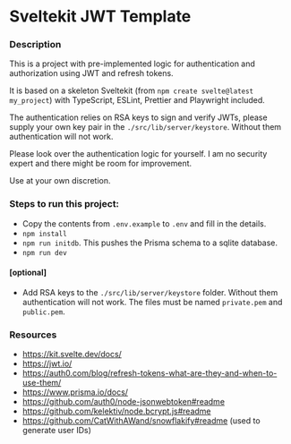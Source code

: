 # Sveltekit JWT Template

<h3>Description</h3>

This is a project with pre-implemented logic for authentication and authorization using JWT and
refresh tokens.

It is based on a skeleton Sveltekit (from `npm create svelte@latest my_project`) with TypeScript,
ESLint, Prettier and Playwright included.

The authentication relies on RSA keys to sign and verify JWTs, please supply your own key pair
in the `./src/lib/server/keystore`. Without them authentication will not work.

Please look over the authentication logic for yourself. 
I am no security expert and there might be room for improvement. 

Use at your own discretion. 

<h3>Steps to run this project:</h3>

- Copy the contents from `.env.example` to `.env` and fill in the details.
- `npm install`
- `npm run initdb`. This pushes the Prisma schema to a sqlite database.
- `npm run dev`

<h4>[optional]</h4>

- Add RSA keys to the `./src/lib/server/keystore` folder. Without them authentication will not work. The files must be named `private.pem` and `public.pem`.

<h3>Resources</h3>

- https://kit.svelte.dev/docs/
- https://jwt.io/
- https://auth0.com/blog/refresh-tokens-what-are-they-and-when-to-use-them/
- https://www.prisma.io/docs/
- https://github.com/auth0/node-jsonwebtoken#readme
- https://github.com/kelektiv/node.bcrypt.js#readme
- https://github.com/CatWithAWand/snowflakify#readme (used to generate user IDs) 
